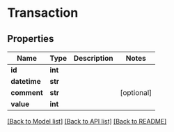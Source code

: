 # Transaction

## Properties
Name | Type | Description | Notes
------------ | ------------- | ------------- | -------------
**id** | **int** |  | 
**datetime** | **str** |  | 
**comment** | **str** |  | [optional] 
**value** | **int** |  | 

[[Back to Model list]](../README.md#documentation-for-models) [[Back to API list]](../README.md#documentation-for-api-endpoints) [[Back to README]](../README.md)


